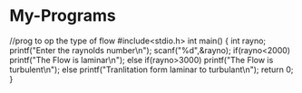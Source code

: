 # My-Programs
//prog to op the type of flow
#include<stdio.h>
int main()
{
	int rayno;
	printf("Enter the raynolds number\n");
	scanf("%d",&rayno);
	if(rayno<2000) 
		printf("The Flow is laminar\n");
	else if(rayno>3000) 
		printf("The Flow is turbulent\n");
	else
		printf("Tranlitation form laminar to turbulant\n");
	return 0;
}
